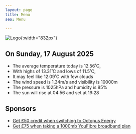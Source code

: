 ```yaml
---
layout: page
title: Menu
seo: Menu

---
```


![Logo](/images/logo.jpg){:width="832px"}

<!-- weather_marker starts -->
## On Sunday, 17 August 2025

- The average temperature today is 12.56˚C,
- With highs of 13.31˚C and lows of 11.5˚C,
- It may feel like 12.09˚C with few clouds
- The wind speed is 1.34m/s and visibility is 10000m
- The pressure is 1025hPa and humidity is 85%
- The sun will rise at 04:56 and set at 19:28

<!-- weather_marker ends -->

## Sponsors

- [Get £50 credit when switching to Octopus Energy](https://bit.ly/3oD1nnS)
- [Get £75 when taking a 1000mb YouFibre broadband plan](https://aklam.io/91zWhU?)
